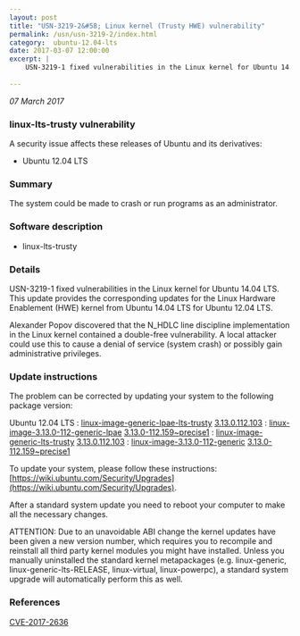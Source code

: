 ```yaml
---
layout: post
title: "USN-3219-2&#58; Linux kernel (Trusty HWE) vulnerability"
permalink: /usn/usn-3219-2/index.html
category:  ubuntu-12.04-lts
date: 2017-03-07 12:00:00
excerpt: |
    USN-3219-1 fixed vulnerabilities in the Linux kernel for Ubuntu 14.04 LTS. This update provides the corresponding updates for the Linux Hardware Enablement (HWE) kernel from Ubuntu 14.04 LTS for Ubuntu 12.04 LTS.
    
--- 
```

 
 

*07 March 2017*

### linux-lts-trusty vulnerability

A security issue affects these releases of Ubuntu and its derivatives:

* Ubuntu 12.04 LTS

### Summary

The system could be made to crash or run programs as an administrator. 

### Software description

* linux-lts-trusty 

### Details

USN-3219-1 fixed vulnerabilities in the Linux kernel for Ubuntu 14.04 LTS. This update provides the corresponding updates for the Linux Hardware Enablement (HWE) kernel from Ubuntu 14.04 LTS for Ubuntu 12.04 LTS.

Alexander Popov discovered that the N_HDLC line discipline implementation in the Linux kernel contained a double-free vulnerability. A local attacker could use this to cause a denial of service (system crash) or possibly gain administrative privileges. 

### Update instructions

The problem can be corrected by updating your system to the following package version:

Ubuntu 12.04 LTS
 : [linux-image-generic-lpae-lts-trusty](https://launchpad.net/ubuntu/+source/linux-lts-trusty) <span> [3.13.0.112.103](https://launchpad.net/ubuntu/+source/linux-lts-trusty/3.13.0-112.159~precise1) </span> 
 : [linux-image-3.13.0-112-generic-lpae](https://launchpad.net/ubuntu/+source/linux-lts-trusty) <span> [3.13.0-112.159~precise1](https://launchpad.net/ubuntu/+source/linux-lts-trusty/3.13.0-112.159~precise1) </span> 
 : [linux-image-generic-lts-trusty](https://launchpad.net/ubuntu/+source/linux-lts-trusty) <span> [3.13.0.112.103](https://launchpad.net/ubuntu/+source/linux-lts-trusty/3.13.0-112.159~precise1) </span> 
 : [linux-image-3.13.0-112-generic](https://launchpad.net/ubuntu/+source/linux-lts-trusty) <span> [3.13.0-112.159~precise1](https://launchpad.net/ubuntu/+source/linux-lts-trusty/3.13.0-112.159~precise1) </span> 

To update your system, please follow these instructions: [https://wiki.ubuntu.com/Security/Upgrades](https://wiki.ubuntu.com/Security/Upgrades).

After a standard system update you need to reboot your computer to make all the necessary changes.

ATTENTION: Due to an unavoidable ABI change the kernel updates have been given a new version number, which requires you to recompile and reinstall all third party kernel modules you might have installed. Unless you manually uninstalled the standard kernel metapackages (e.g. linux-generic, linux-generic-lts-RELEASE, linux-virtual, linux-powerpc), a standard system upgrade will automatically perform this as well. 

### References

 
 [CVE-2017-2636](http://people.ubuntu.com/~ubuntu-security/cve/CVE-2017-2636)
 

